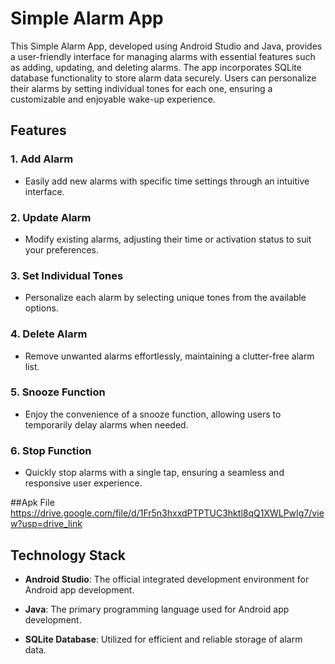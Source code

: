 # Simple Alarm App

This Simple Alarm App, developed using Android Studio and Java, provides a user-friendly interface for managing alarms with essential features such as adding, updating, and deleting alarms. The app incorporates SQLite database functionality to store alarm data securely. Users can personalize their alarms by setting individual tones for each one, ensuring a customizable and enjoyable wake-up experience.

## Features

### 1. Add Alarm
   - Easily add new alarms with specific time settings through an intuitive interface.

### 2. Update Alarm
   - Modify existing alarms, adjusting their time or activation status to suit your preferences.

### 3. Set Individual Tones
   - Personalize each alarm by selecting unique tones from the available options.

### 4. Delete Alarm
   - Remove unwanted alarms effortlessly, maintaining a clutter-free alarm list.

### 5. Snooze Function
   - Enjoy the convenience of a snooze function, allowing users to temporarily delay alarms when needed.

### 6. Stop Function
   - Quickly stop alarms with a single tap, ensuring a seamless and responsive user experience.

##Apk File https://drive.google.com/file/d/1Fr5n3hxxdPTPTUC3hktl8qQ1XWLPwIg7/view?usp=drive_link

## Technology Stack

- **Android Studio**: The official integrated development environment for Android app development.
  
- **Java**: The primary programming language used for Android app development.

- **SQLite Database**: Utilized for efficient and reliable storage of alarm data.


